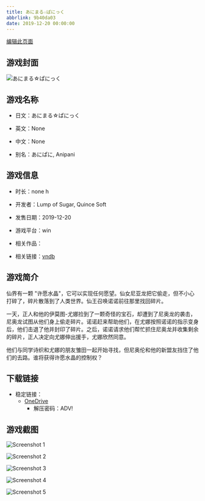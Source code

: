 ```yaml
---
title: あにまる☆ぱにっく
abbrlink: 9b40da03
date: 2019-12-20 00:00:00
---
```

[编辑此页面](https://github.com/ACG-3/ADV3-source/blob/main/source/_posts/games/%E3%81%82%E3%81%AB%E3%81%BE%E3%82%8B%E2%98%86%E3%81%B1%E3%81%AB%E3%81%A3%E3%81%8F.md)

## 游戏封面

![あにまる☆ぱにっく](https://pan.timero.xyz/d/onedrive/img_lib_001/%E3%81%82%E3%81%AB%E3%81%BE%E3%82%8B%E2%98%86%E3%81%B1%E3%81%AB%E3%81%A3%E3%81%8F_cover.avif)


## 游戏名称

- 日文：あにまる☆ぱにっく
- 英文：None
- 中文：None

- 别名：あにぱに, Anipani


## 游戏信息

- 时长：none h
- 开发者：Lump of Sugar, Quince Soft
- 发售日期：2019-12-20
- 游戏平台：win
- 相关作品：

- 相关链接：[vndb](https://vndb.org/v26513)


## 游戏简介

仙界有一颗 "许愿水晶"，它可以实现任何愿望。仙女尼亚龙把它偷走，但不小心打碎了，碎片散落到了人类世界。仙王召唤诺诺前往那里找回碎片。

一天，正人和他的伊莫图-尤娜捡到了一颗奇怪的宝石，却遭到了尼奥龙的袭击，尼奥龙试图从他们身上偷走碎片。诺诺赶来帮助他们，在尤娜按照诺诺的指示变身后，他们击退了他并封印了碎片。之后，诺诺请求他们帮忙抓住尼奥龙并收集剩余的碎片，正人决定向尤娜伸出援手，尤娜欣然同意。

他们与同学诗织和尤娜的朋友雏田一起开始寻找，但尼奥伦和他的新盟友挡住了他们的去路。谁将获得许愿水晶的控制权？




## 下载链接

- 稳定链接：
    - [OneDrive](https://pan.timero.xyz/onedrive/adv_lib_001/%E3%81%82%E3%81%AB%E3%81%BE%E3%82%8B%E2%98%86%E3%81%B1%E3%81%AB%E3%81%A3%E3%81%8F)
        - 解压密码：ADV!



## 游戏截图


![Screenshot 1](https://pan.timero.xyz/d/onedrive/img_lib_001/%E3%81%82%E3%81%AB%E3%81%BE%E3%82%8B%E2%98%86%E3%81%B1%E3%81%AB%E3%81%A3%E3%81%8F_Screenshot_1.avif)

![Screenshot 2](https://pan.timero.xyz/d/onedrive/img_lib_001/%E3%81%82%E3%81%AB%E3%81%BE%E3%82%8B%E2%98%86%E3%81%B1%E3%81%AB%E3%81%A3%E3%81%8F_Screenshot_2.avif)

![Screenshot 3](https://pan.timero.xyz/d/onedrive/img_lib_001/%E3%81%82%E3%81%AB%E3%81%BE%E3%82%8B%E2%98%86%E3%81%B1%E3%81%AB%E3%81%A3%E3%81%8F_Screenshot_3.avif)

![Screenshot 4](https://pan.timero.xyz/d/onedrive/img_lib_001/%E3%81%82%E3%81%AB%E3%81%BE%E3%82%8B%E2%98%86%E3%81%B1%E3%81%AB%E3%81%A3%E3%81%8F_Screenshot_4.avif)

![Screenshot 5](https://pan.timero.xyz/d/onedrive/img_lib_001/%E3%81%82%E3%81%AB%E3%81%BE%E3%82%8B%E2%98%86%E3%81%B1%E3%81%AB%E3%81%A3%E3%81%8F_Screenshot_5.avif)

